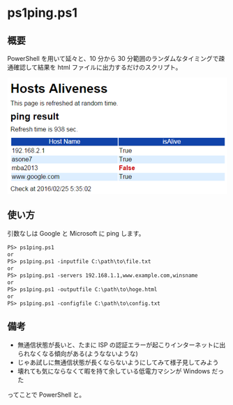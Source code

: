 # ps1ping.ps1

## 概要
PowerShell を用いて延々と、10 分から 30 分範囲のランダムなタイミングで疎通確認して結果を html ファイルに出力するだけのスクリプト。

!["html スクショ"](./screenshot.png)

## 使い方
引数なしは Google と Microsoft に ping します。
```
PS> ps1ping.ps1
or
PS> ps1ping.ps1 -inputfile C:\path\to\file.txt
or
PS> ps1ping.ps1 -servers 192.168.1.1,www.example.com,winsname
or
PS> ps1ping.ps1 -outputfile C:\path\to\hoge.html
or
PS> ps1ping.ps1 -configfile C:\path\to\config.txt
```

## 備考
- 無通信状態が長いと、たまに ISP の認証エラーが起こりインターネットに出られなくなる傾向がある(ようなないような)
- じゃあ試しに無通信状態が長くならないようにしてみて様子見してみよう
- 壊れても気にならなくて暇を持て余している低電力マシンが Windows だった

ってことで PowerShell と。
